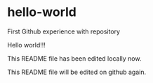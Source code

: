 # hello-world
First Github experience with repository

Hello world!!!

This README file has been edited locally now.

This README file will be edited on github again.
